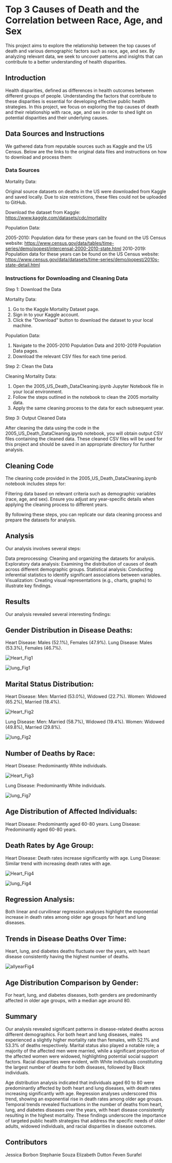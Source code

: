 # Top 3 Causes of Death and the Correlation between Race, Age, and Sex

This project aims to explore the relationship between the top causes of death and various demographic factors such as race, age, and sex. By analyzing relevant data, we seek to uncover patterns and insights that can contribute to a better understanding of health disparities.

## Introduction
Health disparities, defined as differences in health outcomes between different groups of people. Understanding the factors that contribute to these disparities is essential for developing effective public health strategies. In this project, we focus on exploring the top causes of death and their relationship with race, age, and sex in order to shed light on potential disparities and their underlying causes. 

## Data Sources and Instructions
We gathered data from reputable sources such as Kaggle and the US Census. Below are the links to the original data files and instructions on how to download and process them:

### Data Sources
Mortality Data:

Original source datasets on deaths in the US were downloaded from Kaggle and saved locally. Due to size restrictions, these files could not be uploaded to GitHub.

Download the dataset from Kaggle: https://www.kaggle.com/datasets/cdc/mortality

Population Data:

2005-2010: Population data for these years can be found on the US Census website: https://www.census.gov/data/tables/time-series/demo/popest/intercensal-2000-2010-state.html
2010-2019: Population data for these years can be found on the US Census website: https://www.census.gov/data/datasets/time-series/demo/popest/2010s-state-detail.html

### Instructions for Downloading and Cleaning Data

Step 1: Download the Data

Mortality Data:
1. Go to the Kaggle Mortality Dataset page.
2. Sign in to your Kaggle account.
3. Click the "Download" button to download the dataset to your local machine.

Population Data:
1. Navigate to the 2005-2010 Population Data and 2010-2019 Population Data pages.
2. Download the relevant CSV files for each time period.

Step 2: Clean the Data

Cleaning Mortality Data:
1. Open the 2005_US_Death_DataCleaning.ipynb Jupyter Notebook file in your local environment.
2. Follow the steps outlined in the notebook to clean the 2005 mortality data.
3. Apply the same cleaning process to the data for each subsequent year.

Step 3: Output Cleaned Data

After cleaning the data using the code in the 2005_US_Death_DataCleaning.ipynb notebook, you will obtain output CSV files containing the cleaned data.
These cleaned CSV files will be used for this project and should be saved in an appropriate directory for further analysis.

## Cleaning Code
The cleaning code provided in the 2005_US_Death_DataCleaning.ipynb notebook includes steps for:

Filtering data based on relevant criteria such as demographic variables (race, age, and sex).
Ensure you adjust any year-specific details when applying the cleaning process to different years.

By following these steps, you can replicate our data cleaning process and prepare the datasets for analysis.

## Analysis
Our analysis involves several steps:

Data preprocessing: Cleaning and organizing the datasets for analysis.
Exploratory data analysis: Examining the distribution of causes of death across different demographic groups.
Statistical analysis: Conducting inferential statistics to identify significant associations between variables.
Visualization: Creating visual representations (e.g., charts, graphs) to illustrate key findings.

## Results
Our analysis revealed several interesting findings:

## Gender Distribution in Disease Deaths:

Heart Disease: Males (52.1%), Females (47.9%).
Lung Disease: Males (53.3%), Females (46.7%).

![Heart_Fig1](https://github.com/azmedtech/ASU_DA_Project1_Team2/assets/145080930/91f1e0d0-a337-4a44-892f-ff1df2a74be7)

![lung_Fig1](https://github.com/azmedtech/ASU_DA_Project1_Team2/assets/145080930/5877e4e8-4305-4a2b-84cc-da6d653a556b)

## Marital Status Distribution:

Heart Disease:
Men: Married (53.0%), Widowed (22.7%).
Women: Widowed (65.2%), Married (18.4%).

![Heart_Fig2](https://github.com/azmedtech/ASU_DA_Project1_Team2/assets/145080930/ae474fe9-1c0f-4d87-8aae-b11fbfdcde27)

Lung Disease:
Men: Married (58.7%), Widowed (19.4%).
Women: Widowed (49.8%), Married (29.8%).

![lung_Fig2](https://github.com/azmedtech/ASU_DA_Project1_Team2/assets/145080930/c52dd874-80de-4fd0-a4b3-7741d5307653)

## Number of Deaths by Race:

Heart Disease: Predominantly White individuals.

![Heart_Fig3](https://github.com/azmedtech/ASU_DA_Project1_Team2/assets/145080930/695e2de6-0703-4cd8-bcf6-64be25bfd053)

Lung Disease: Predominantly White individuals.

![lung_Fig7](https://github.com/azmedtech/ASU_DA_Project1_Team2/assets/145080930/1e2c3e74-8373-4ae1-a4b3-7d922c71bf48)

## Age Distribution of Affected Individuals:

Heart Disease: Predominantly aged 60-80 years.
Lung Disease: Predominantly aged 60-80 years.

## Death Rates by Age Group:

Heart Disease: Death rates increase significantly with age.
Lung Disease: Similar trend with increasing death rates with age.

![Heart_Fig4](https://github.com/azmedtech/ASU_DA_Project1_Team2/assets/145080930/b4c1d841-7a8a-4319-baa0-896b507612f0)

![lung_Fig4](https://github.com/azmedtech/ASU_DA_Project1_Team2/assets/145080930/afcfe842-9a19-4876-ba98-28ba55e4b0fb)

## Regression Analysis:

Both linear and curvilinear regression analyses highlight the exponential increase in death rates among older age groups for heart and lung diseases.

## Trends in Disease Deaths Over Time:

Heart, lung, and diabetes deaths fluctuate over the years, with heart disease consistently having the highest number of deaths.

![allyearFig4](https://github.com/azmedtech/ASU_DA_Project1_Team2/assets/145080930/15afd328-e7c0-4dbd-a617-16310dc804f0)

## Age Distribution Comparison by Gender:

For heart, lung, and diabetes diseases, both genders are predominantly affected in older age groups, with a median age around 80.


## Summary

Our analysis revealed significant patterns in disease-related deaths across different demographics. For both heart and lung diseases, males experienced a slightly higher mortality rate than females, with 52.1% and 53.3% of deaths respectively. Marital status also played a notable role; a majority of the affected men were married, while a significant proportion of the affected women were widowed, highlighting potential social support factors. Racial disparities were evident, with White individuals constituting the largest number of deaths for both diseases, followed by Black individuals.

Age distribution analysis indicated that individuals aged 60 to 80 were predominantly affected by both heart and lung diseases, with death rates increasing significantly with age. Regression analyses underscored this trend, showing an exponential rise in death rates among older age groups. Temporal trends revealed fluctuations in the number of deaths from heart, lung, and diabetes diseases over the years, with heart disease consistently resulting in the highest mortality. These findings underscore the importance of targeted public health strategies that address the specific needs of older adults, widowed individuals, and racial disparities in disease outcomes.

## Contributors
Jessica Borbon 
Stephanie Souza
Elizabeth Dutton
Feven Surafel
